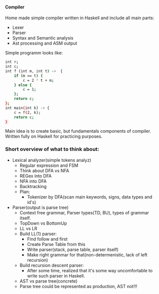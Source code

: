 #### Compiler
Home made simple compiler written in Haskell and include all main parts:
* Lexer
* Parser
* Syntax and Semantic analysis
* Ast processing and ASM output

Simple programm looks like:
```sh
int r;
int c;
int f (int m, int t) ->  {
    if (m == t) {
        c = 2 * t + m;
    } else {
        c = 1;
    };
    return c;
};
int main(int k) -> {
    c = f(2, k);
    return c;
}
```

Main idea is to create basic, but fundamentals components of compiler.
Written fully on Haskell for practicing purposes.

### Short overview of what to think about:
  - Lexical analyzer(simple tokens analyz)
    * Regular expression and FSM
    * Think about DFA vs NFA
    * REGex into DFA
    * NFA into DFA
    * Backtracking
    * Plan:
        - Tokenizer by DFA(scan main keywords, signs, data types and id's)
  - Parser(output is parse tree)
    * Context free grammar, Parser types(TD, BU), types of grammar itself.
    * TopDown vs BottomUp 
    * LL vs LR
    * Build LL(1) parser:
        - Find follow and first
        - Create Parse Table from this
        - Write parser(stack, parse table, parser itself)
        - Make right grammar for that(non-determenistic, lack of left recursion)
    * Build recursion descent parser:
        - After some time, realized that it's some way uncomfortable to write
          such parser in Haskell.
    * AST vs parse tree(concrete)
    * Parse tree could be represented as production, AST not!!!
